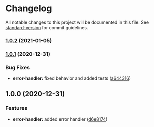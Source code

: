# Changelog

All notable changes to this project will be documented in this file. See [standard-version](https://github.com/conventional-changelog/standard-version) for commit guidelines.

### [1.0.2](https://github.com/MapColonies/error-express-handler/compare/v1.0.1...v1.0.2) (2021-01-05)

### [1.0.1](https://github.com/MapColonies/error-express-handler/compare/v1.0.0...v1.0.1) (2020-12-31)


### Bug Fixes

* **error-handler:** fixed behavior and added tests ([a644316](https://github.com/MapColonies/error-express-handler/commit/a644316d4460e24205da9cd4a657cd0161612841))

## 1.0.0 (2020-12-31)


### Features

* **error-handler:** added error handler ([d6e8174](https://github.com/MapColonies/error-express-handler/commit/d6e817425d70989c3787e249c877ade08555949a))
